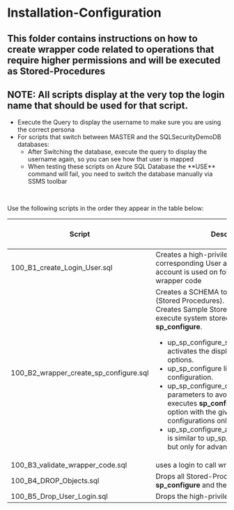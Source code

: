 # Installation-Configuration

## This folder contains instructions on how to create wrapper code related to operations that require higher permissions and will be executed as Stored-Procedures


## NOTE: All scripts display at the very top the **login name** that should be used for that script.<br>
<ul>
<li>Execute the Query to display the username to make sure you are using the correct persona</li>
<li>For scripts that switch between MASTER and the SQLSecurityDemoDB databases:<ul>
  <li>After Switching the database, execute the query to display the username again, so you can see how that user is mapped</li>
  <li>When testing these scripts on Azure SQL Database the **USE** command will fail, you need to switch the database manually via SSMS toolbar</li>
  </ul>
</ul>
<br>

Use the following scripts in the order they appear in the table below:

| Script | Description | SQL Server on VM | Azure SQL MI | Azure SQL DB |
| ----------- | ----------- | ----------- | ----------- | ----------- |
| 100_B1_create_Login_User.sql | Creates a high-privilege Login and corresponding User account on Master. This account is used on following scripts to create wrapper code |  Y | Y | ? |
| 100_B2_wrapper_create_sp_configure.sql | Creates a SCHEMA to contain a set of code (Stored Procedures).<br> Creates Sample Stored-Procedures to execute system stored procedure **sp_configure**.<ul><li>up_sp_configure_show_advanced_options activates the display of advanced options.</li><li>up_sp_configure lists SQL Server configuration.</li><li>up_sp_configure_option_value validates parameters to avoid SQL-Injection and executes **sp_configure** to change the option with the given value - for basic configurations only.</li><li>up_sp_configure_advanced_option_value is similar to up_sp_configure_option_value but only for advanced options</li></ul>   |  Y | Y | ? |
| 100_B3_validate_wrapper_code.sql | uses a login to call wrapper code|  Y | Y | ? |
| 100_B4_DROP_Objects.sql | Drops all Stored-Procedures related to **sp_configure** and the tools schema |  Y | Y | ? |
| 100_B5_Drop_User_Login.sql | Drops the high-privilege Login |  Y | Y | ? |
